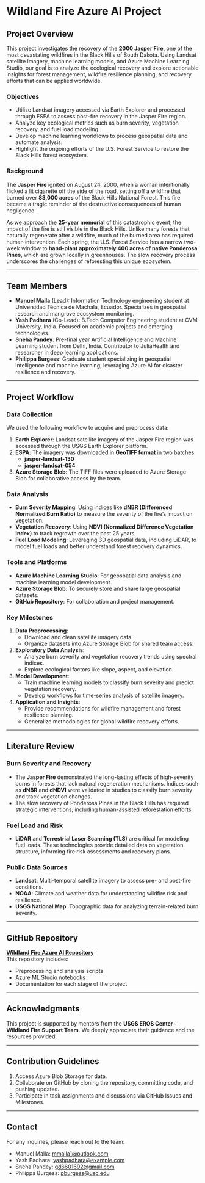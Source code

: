 # Wildland Fire Azure AI Project

## Project Overview
This project investigates the recovery of the **2000 Jasper Fire**, one of the most devastating wildfires in the Black Hills of South Dakota. Using Landsat satellite imagery, machine learning models, and Azure Machine Learning Studio, our goal is to analyze the ecological recovery and explore actionable insights for forest management, wildfire resilience planning, and recovery efforts that can be applied worldwide.

### Objectives
- Utilize Landsat imagery accessed via Earth Explorer and processed through ESPA to assess post-fire recovery in the Jasper Fire region.
- Analyze key ecological metrics such as burn severity, vegetation recovery, and fuel load modeling.
- Develop machine learning workflows to process geospatial data and automate analysis.
- Highlight the ongoing efforts of the U.S. Forest Service to restore the Black Hills forest ecosystem.

### Background
The **Jasper Fire** ignited on August 24, 2000, when a woman intentionally flicked a lit cigarette off the side of the road, setting off a wildfire that burned over **83,000 acres** of the Black Hills National Forest. This fire became a tragic reminder of the destructive consequences of human negligence.

As we approach the **25-year memorial** of this catastrophic event, the impact of the fire is still visible in the Black Hills. Unlike many forests that naturally regenerate after a wildfire, much of the burned area has required human intervention. Each spring, the U.S. Forest Service has a narrow two-week window to **hand-plant approximately 400 acres of native Ponderosa Pines**, which are grown locally in greenhouses. The slow recovery process underscores the challenges of reforesting this unique ecosystem.

---

## Team Members
- **Manuel Malla** (Lead): Information Technology engineering student at Universidad Técnica de Machala, Ecuador. Specializes in geospatial research and mangrove ecosystem monitoring.
- **Yash Padhara** (Co-Lead): B.Tech Computer Engineering student at CVM University, India. Focused on academic projects and emerging technologies.
- **Sneha Pandey**: Pre-final year Artificial Intelligence and Machine Learning student from Delhi, India. Contributor to JuliaHealth and researcher in deep learning applications.
- **Philippa Burgess**: Graduate student specializing in geospatial intelligence and machine learning, leveraging Azure AI for disaster resilience and recovery.

---

## Project Workflow

### Data Collection
We used the following workflow to acquire and preprocess data:
1. **Earth Explorer**: Landsat satellite imagery of the Jasper Fire region was accessed through the USGS Earth Explorer platform.
2. **ESPA**: The imagery was downloaded in **GeoTIFF format** in two batches:
   - **jasper-landsat-130**
   - **jasper-landsat-054**
3. **Azure Storage Blob**: The TIFF files were uploaded to Azure Storage Blob for collaborative access by the team.

### Data Analysis
- **Burn Severity Mapping**: Using indices like **dNBR (Differenced Normalized Burn Ratio)** to measure the severity of the fire’s impact on vegetation.
- **Vegetation Recovery**: Using **NDVI (Normalized Difference Vegetation Index)** to track regrowth over the past 25 years.
- **Fuel Load Modeling**: Leveraging 3D geospatial data, including LiDAR, to model fuel loads and better understand forest recovery dynamics.

### Tools and Platforms
- **Azure Machine Learning Studio**: For geospatial data analysis and machine learning model development.
- **Azure Storage Blob**: To securely store and share large geospatial datasets.
- **GitHub Repository**: For collaboration and project management.

### Key Milestones
1. **Data Preprocessing**:
   - Download and clean satellite imagery data.
   - Organize datasets into Azure Storage Blob for shared team access.
2. **Exploratory Data Analysis**:
   - Analyze burn severity and vegetation recovery trends using spectral indices.
   - Explore ecological factors like slope, aspect, and elevation.
3. **Model Development**:
   - Train machine learning models to classify burn severity and predict vegetation recovery.
   - Develop workflows for time-series analysis of satellite imagery.
4. **Application and Insights**:
   - Provide recommendations for wildfire management and forest resilience planning.
   - Generalize methodologies for global wildfire recovery efforts.

---

## Literature Review

### Burn Severity and Recovery
- The **Jasper Fire** demonstrated the long-lasting effects of high-severity burns in forests that lack natural regeneration mechanisms. Indices such as **dNBR** and **dNDVI** were validated in studies to classify burn severity and track vegetation changes.
- The slow recovery of Ponderosa Pines in the Black Hills has required strategic interventions, including human-assisted reforestation efforts.

### Fuel Load and Risk
- **LiDAR** and **Terrestrial Laser Scanning (TLS)** are critical for modeling fuel loads. These technologies provide detailed data on vegetation structure, informing fire risk assessments and recovery plans.

### Public Data Sources
- **Landsat**: Multi-temporal satellite imagery to assess pre- and post-fire conditions.
- **NOAA**: Climate and weather data for understanding wildfire risk and resilience.
- **USGS National Map**: Topographic data for analyzing terrain-related burn severity.

---

## GitHub Repository
[**Wildland Fire Azure AI Repository**](https://github.com/YOUR_REPO_LINK)  
This repository includes:
- Preprocessing and analysis scripts
- Azure ML Studio notebooks
- Documentation for each stage of the project

---

## Acknowledgments
This project is supported by mentors from the **USGS EROS Center - Wildland Fire Support Team**. We deeply appreciate their guidance and the resources provided.

---

## Contribution Guidelines
1. Access Azure Blob Storage for data.
2. Collaborate on GitHub by cloning the repository, committing code, and pushing updates.
3. Participate in task assignments and discussions via GitHub Issues and Milestones.

---

## Contact
For any inquiries, please reach out to the team:
- Manuel Malla: mmalla1@outlook.com
- Yash Padhara: yashpadhara@example.com
- Sneha Pandey: gd6601692@gmail.com
- Philippa Burgess: pburgess@usc.edu
